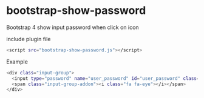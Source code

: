# bootstrap-show-password
Bootstrap 4 show input password when click on icon

include plugin file

```bash
<script src="bootstrap-show-password.js"></script>
```

Example

```bash
<div class="input-group">
  <input type="password" name="user_password" id="user_password" class="form-control" data-toggle="password">
  <span class="input-group-addon"><i class="fa fa-eye"></i></span>
</div>
```

